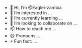 - 👋 Hi, I’m @Eaglei-zambia
- 👀 I’m interested in ...
- 🌱 I’m currently learning ...
- 💞️ I’m looking to collaborate on ...
- 📫 How to reach me ...
- 😄 Pronouns: ...
- ⚡ Fun fact: ...

<!---
Eaglei-zambia/Eaglei-zambia is a ✨ special ✨ repository because its `README.md` (this file) appears on your GitHub profile.
You can click the Preview link to take a look at your changes.
--->
